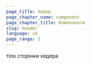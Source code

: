 ```yaml
---
page_title: Хедер
page_chapter_name: component
page_chapter_title: Компоненти
slug: header
language: uk
page_range: 1
---
```

т﻿іло сторінки хедера